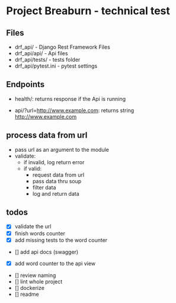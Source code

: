 # Project Breaburn - technical test

## Files

- drf_api/ - Django Rest Framework Files
- drf_api/api/ - Api files
- drf_api/tests/ - tests folder
- drf_api/pytest.ini - pytest settings

## Endpoints

- health/:  returns response if the Api is running
<!-- get data from the url and return data here -->
- api/?url=<http://www.example.com>: returns string <http://www.example.com>

## process data from url

- pass url as an argument to the module
- validate:
    - if invalid, log return error
    - if valid:
        - request data from url
        - pass data thru soup
        - filter data
        - log and return data

## todos

- [x] validate the url
- [x] finish words counter
- [x] add missing tests to the word counter
- [] add api docs (swagger)
- [x] add word counter to the api view
- [] review naming
- [] lint whole project
- [] dockerize
- [] readme